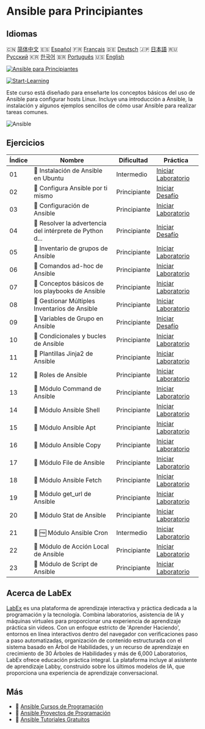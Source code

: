 # Ansible para Principiantes

## Idiomas

🇨🇳 [简体中文](README_zh.md) 🇪🇸 [Español](README_es.md) 🇫🇷 [Français](README_fr.md) 🇩🇪 [Deutsch](README_de.md) 🇯🇵 [日本語](README_ja.md) 🇷🇺 [Русский](README_ru.md) 🇰🇷 [한국어](README_ko.md) 🇧🇷 [Português](README_pt.md) 🇺🇸 [English](README.md) 

[![Ansible para Principiantes](https://cover-creator.labex.io/ansible-for-beginners.png?lang=es)](https://labex.io/es/courses/ansible-for-beginners)

[![Start-Learning](https://img.shields.io/badge/Start-Learning-whitesmoke?style=for-the-badge)](https://labex.io/es/courses/ansible-for-beginners)

Este curso está diseñado para enseñarte los conceptos básicos del uso de Ansible para configurar hosts Linux. Incluye una introducción a Ansible, la instalación y algunos ejemplos sencillos de cómo usar Ansible para realizar tareas comunes.

![Ansible](https://img.shields.io/badge/Ansible-whitesmoke?style=for-the-badge&logo=ansible)


## Ejercicios

|   Índice | Nombre                                                    | Dificultad   | Práctica                                                                                                                                                        |
|----------|-----------------------------------------------------------|--------------|-----------------------------------------------------------------------------------------------------------------------------------------------------------------|
|       01 | 🧩  Instalación de Ansible en Ubuntu                      | Intermedio   | <a target='_blank' href='https://labex.io/es/labs/ansible-ansible-installation-on-ubuntu-67172?course=ansible-for-beginners'>Iniciar Laboratorio</a>            |
|       02 | 🎯  Configura Ansible por ti mismo                        | Principiante | <a target='_blank' href='https://labex.io/es/labs/ansible-setup-ansible-by-yourself-390383?course=ansible-for-beginners'>Iniciar Desafío</a>                    |
|       03 | 🧩  Configuración de Ansible                              | Principiante | <a target='_blank' href='https://labex.io/es/labs/ansible-ansible-configuration-390437?course=ansible-for-beginners'>Iniciar Laboratorio</a>                    |
|       04 | 🎯  Resolver la advertencia del intérprete de Python d... | Principiante | <a target='_blank' href='https://labex.io/es/labs/ansible-resolving-ansible-python-interpreter-warning-390490?course=ansible-for-beginners'>Iniciar Desafío</a> |
|       05 | 🧩  Inventario de grupos de Ansible                       | Principiante | <a target='_blank' href='https://labex.io/es/labs/ansible-ansible-groups-inventory-290160?course=ansible-for-beginners'>Iniciar Laboratorio</a>                 |
|       06 | 🧩  Comandos ad-hoc de Ansible                            | Principiante | <a target='_blank' href='https://labex.io/es/labs/ansible-ansible-ad-hoc-commands-390441?course=ansible-for-beginners'>Iniciar Laboratorio</a>                  |
|       07 | 🧩  Conceptos básicos de los playbooks de Ansible         | Principiante | <a target='_blank' href='https://labex.io/es/labs/ansible-ansible-playbook-basics-390426?course=ansible-for-beginners'>Iniciar Laboratorio</a>                  |
|       08 | 🧩  Gestionar Múltiples Inventarios de Ansible            | Principiante | <a target='_blank' href='https://labex.io/es/labs/ansible-manage-multiple-ansible-inventories-290193?course=ansible-for-beginners'>Iniciar Laboratorio</a>      |
|       09 | 🎯  Variables de Grupo en Ansible                         | Principiante | <a target='_blank' href='https://labex.io/es/labs/ansible-ansible-group-variables-96690?course=ansible-for-beginners'>Iniciar Desafío</a>                       |
|       10 | 🧩  Condicionales y bucles de Ansible                     | Principiante | <a target='_blank' href='https://labex.io/es/labs/ansible-ansible-conditionals-and-loops-390455?course=ansible-for-beginners'>Iniciar Laboratorio</a>           |
|       11 | 🧩  Plantillas Jinja2 de Ansible                          | Principiante | <a target='_blank' href='https://labex.io/es/labs/ansible-ansible-jinja2-templates-390470?course=ansible-for-beginners'>Iniciar Laboratorio</a>                 |
|       12 | 🧩  Roles de Ansible                                      | Principiante | <a target='_blank' href='https://labex.io/es/labs/ansible-ansible-roles-390467?course=ansible-for-beginners'>Iniciar Laboratorio</a>                            |
|       13 | 🧩  Módulo Command de Ansible                             | Principiante | <a target='_blank' href='https://labex.io/es/labs/ansible-ansible-command-module-290161?course=ansible-for-beginners'>Iniciar Laboratorio</a>                   |
|       14 | 🧩  Módulo Ansible Shell                                  | Principiante | <a target='_blank' href='https://labex.io/es/labs/ansible-ansible-shell-module-289409?course=ansible-for-beginners'>Iniciar Laboratorio</a>                     |
|       15 | 🧩  Módulo Ansible Apt                                    | Principiante | <a target='_blank' href='https://labex.io/es/labs/ansible-ansible-apt-module-289651?course=ansible-for-beginners'>Iniciar Laboratorio</a>                       |
|       16 | 🧩  Módulo Ansible Copy                                   | Principiante | <a target='_blank' href='https://labex.io/es/labs/ansible-ansible-copy-module-289653?course=ansible-for-beginners'>Iniciar Laboratorio</a>                      |
|       17 | 🧩  Módulo File de Ansible                                | Principiante | <a target='_blank' href='https://labex.io/es/labs/ansible-ansible-file-module-289654?course=ansible-for-beginners'>Iniciar Laboratorio</a>                      |
|       18 | 🧩  Módulo Ansible Fetch                                  | Principiante | <a target='_blank' href='https://labex.io/es/labs/ansible-ansible-fetch-module-290159?course=ansible-for-beginners'>Iniciar Laboratorio</a>                     |
|       19 | 🧩  Módulo get_url de Ansible                             | Principiante | <a target='_blank' href='https://labex.io/es/labs/ansible-ansible-get-url-module-290188?course=ansible-for-beginners'>Iniciar Laboratorio</a>                   |
|       20 | 🧩  Módulo Stat de Ansible                                | Principiante | <a target='_blank' href='https://labex.io/es/labs/ansible-ansible-stat-module-290192?course=ansible-for-beginners'>Iniciar Laboratorio</a>                      |
|       21 | 🧩 🆓 Módulo Ansible Cron                                 | Intermedio   | <a target='_blank' href='https://labex.io/es/labs/ansible-ansible-cron-module-290157?course=ansible-for-beginners'>Iniciar Laboratorio</a>                      |
|       22 | 🧩  Módulo de Acción Local de Ansible                     | Principiante | <a target='_blank' href='https://labex.io/es/labs/ansible-ansible-local-action-module-290189?course=ansible-for-beginners'>Iniciar Laboratorio</a>              |
|       23 | 🧩  Módulo de Script de Ansible                           | Principiante | <a target='_blank' href='https://labex.io/es/labs/ansible-ansible-script-module-289411?course=ansible-for-beginners'>Iniciar Laboratorio</a>                    |

## Acerca de LabEx

[LabEx](https://labex.io) es una plataforma de aprendizaje interactiva y práctica dedicada a la programación y la tecnología. Combina laboratorios, asistencia de IA y máquinas virtuales para proporcionar una experiencia de aprendizaje práctica sin videos. Con un enfoque estricto de 'Aprender Haciendo', entornos en línea interactivos dentro del navegador con verificaciones paso a paso automatizadas, organización de contenido estructurada con el sistema basado en Árbol de Habilidades, y un recurso de aprendizaje en crecimiento de 30 Árboles de Habilidades y más de 6,000 Laboratorios, LabEx ofrece educación práctica integral. La plataforma incluye al asistente de aprendizaje Labby, construido sobre los últimos modelos de IA, que proporciona una experiencia de aprendizaje conversacional.

## Más

- 🔗 [Ansible Cursos de Programación](https://github.com/labex-labs/awesome-programming-courses)
- 🔗 [Ansible Proyectos de Programación](https://github.com/labex-labs/awesome-programming-projects)
- 🔗 [Ansible Tutoriales Gratuitos](https://github.com/labex-labs/ansible-free-tutorials)

